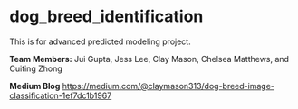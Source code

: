 # dog_breed_identification
This is for advanced predicted modeling project.

**Team Members:**
Jui Gupta, Jess Lee, Clay Mason, Chelsea Matthews, and Cuiting Zhong

**Medium Blog**
https://medium.com/@claymason313/dog-breed-image-classification-1ef7dc1b1967
